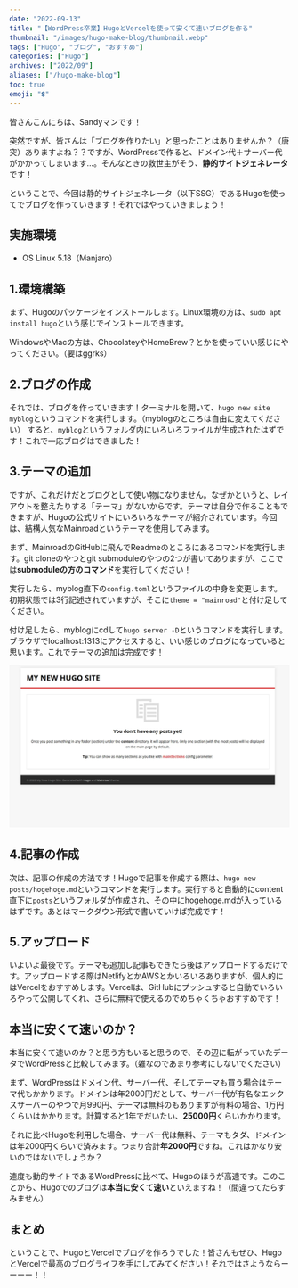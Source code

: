 ```yaml
---
date: "2022-09-13"
title: "【WordPress卒業】HugoとVercelを使って安くて速いブログを作る"
thumbnail: "/images/hugo-make-blog/thumbnail.webp"
tags: ["Hugo", "ブログ", "おすすめ"]
categories: ["Hugo"]
archives: ["2022/09"]
aliases: ["/hugo-make-blog"]
toc: true
emoji: "💲"
---
```


皆さんこんにちは、Sandyマンです！

突然ですが、皆さんは「ブログを作りたい」と思ったことはありませんか？（唐突）ありますよね？？ですが、WordPressで作ると、ドメイン代＋サーバー代がかかってしまいます...。そんなときの救世主がそう、**静的サイトジェネレータ**です！

ということで、今回は静的サイトジェネレータ（以下SSG）であるHugoを使ってでブログを作っていきます！それではやっていきましょう！

## 実施環境
- OS Linux 5.18（Manjaro）

## 1.環境構築
まず、Hugoのパッケージをインストールします。Linux環境の方は、`sudo apt install hugo`という感じでインストールできます。

WindowsやMacの方は、ChocolateyやHomeBrew？とかを使っていい感じにやってください。（要はggrks）

## 2.ブログの作成
それでは、ブログを作っていきます！ターミナルを開いて、`hugo new site myblog`というコマンドを実行します。（myblogのところは自由に変えてください）
すると、`myblog`というフォルダ内にいろいろファイルが生成されたはずです！これで一応ブログはできました！

## 3.テーマの追加
ですが、これだけだとブログとして使い物になりません。なぜかというと、レイアウトを整えたりする「テーマ」がないからです。テーマは自分で作ることもできますが、Hugoの公式サイトにいろいろなテーマが紹介されています。今回は、結構人気なMainroadというテーマを使用してみます。

まず、MainroadのGitHubに飛んでReadmeのところにあるコマンドを実行します。git cloneのやつとgit submoduleのやつの2つが書いてありますが、ここでは**submoduleの方のコマンド**を実行してください！

実行したら、myblog直下の`config.toml`というファイルの中身を変更します。初期状態では3行記述されていますが、そこに`theme = "mainroad"`と付け足してください。

付け足したら、myblogにcdして`hugo server -D`というコマンドを実行します。ブラウザでlocalhost:1313にアクセスすると、いい感じのブログになっていると思います。これでテーマの追加は完成です！

![Mainroad](mainroad_preview.webp)

## 4.記事の作成
次は、記事の作成の方法です！Hugoで記事を作成する際は、`hugo new posts/hogehoge.md`というコマンドを実行します。実行すると自動的にcontent直下に`posts`というフォルダが作成され、その中にhogehoge.mdが入っているはずです。あとはマークダウン形式で書いていけば完成です！

## 5.アップロード
いよいよ最後です。テーマも追加し記事もできたら後はアップロードするだけです。アップロードする際はNetlifyとかAWSとかいろいろありますが、個人的にはVercelをおすすめします。Vercelは、GitHubにプッシュすると自動でいろいろやって公開してくれ、さらに無料で使えるのでめちゃくちゃおすすめです！

## 本当に安くて速いのか？
本当に安くて速いのか？と思う方もいると思うので、その辺に転がっていたデータでWordPressと比較してみます。（雑なのであまり参考にしないでください）

まず、WordPressはドメイン代、サーバー代、そしてテーマも買う場合はテーマ代もかかります。ドメインは年2000円だとして、サーバー代が有名なエックスサーバーのやつで月990円、テーマは無料のもありますが有料の場合、1万円くらいはかかります。計算すると1年でだいたい、**25000円**くらいかかります。

それに比べHugoを利用した場合、サーバー代は無料、テーマもタダ、ドメインは年2000円くらいで済みます。つまり合計**年2000円**ですね。これはかなり安いのではないでしょうか？

速度も動的サイトであるWordPressに比べて、Hugoのほうが高速です。このことから、Hugoでのブログは**本当に安くて速い**といえますね！（間違ってたらすみません）

## まとめ
ということで、HugoとVercelでブログを作ろうでした！皆さんもぜひ、HugoとVercelで最高のブログライフを手にしてみてください！それではさようならーーーー！！
